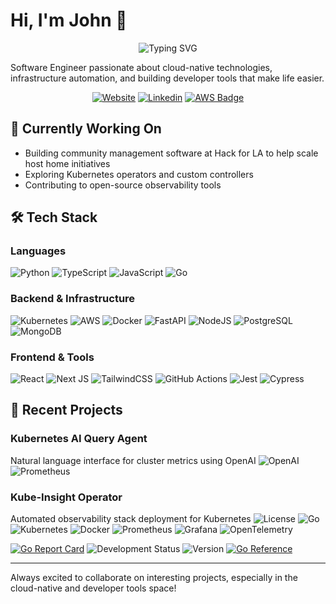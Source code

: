 # Hi, I'm John 👋

<div align="center">
  <img src="https://readme-typing-svg.herokuapp.com?font=Fira+Code&pause=1000&color=2F81F7&center=true&vCenter=true&width=435&lines=Software+Engineer;Cloud+Native+Enthusiast;Open+Source+Contributor" alt="Typing SVG" />
</div>

Software Engineer passionate about cloud-native technologies, infrastructure automation, and building developer tools that make life easier.

<div align="center">
  
[![Website](https://img.shields.io/badge/Website-johnwroge.dev-blue?style=flat-square&logo=google-chrome)](https://johnwroge.dev)
[![Linkedin](https://img.shields.io/badge/-LinkedIn-blue?style=flat-square&logo=Linkedin&logoColor=white)](https://linkedin.com/in/john-wroge)
[![AWS Badge](https://img.shields.io/badge/AWS-Certified_Cloud_Practitioner-FF9900?style=flat-square&logo=amazon-aws&logoColor=white)](#)
  
</div>

## 🔭 Currently Working On
- Building community management software at Hack for LA to help scale host home initiatives
- Exploring Kubernetes operators and custom controllers
- Contributing to open-source observability tools

## 🛠️ Tech Stack

### Languages
![Python](https://img.shields.io/badge/python-3670A0?style=for-the-badge&logo=python&logoColor=ffdd54)
![TypeScript](https://img.shields.io/badge/typescript-%23007ACC.svg?style=for-the-badge&logo=typescript&logoColor=white)
![JavaScript](https://img.shields.io/badge/javascript-%23323330.svg?style=for-the-badge&logo=javascript&logoColor=%23F7DF1E)
![Go](https://img.shields.io/badge/go-%2300ADD8.svg?style=for-the-badge&logo=go&logoColor=white)


### Backend & Infrastructure
![Kubernetes](https://img.shields.io/badge/kubernetes-%23326ce5.svg?style=for-the-badge&logo=kubernetes&logoColor=white)
![AWS](https://img.shields.io/badge/AWS-%23FF9900.svg?style=for-the-badge&logo=amazon-aws&logoColor=white)
![Docker](https://img.shields.io/badge/docker-%230db7ed.svg?style=for-the-badge&logo=docker&logoColor=white)
![FastAPI](https://img.shields.io/badge/FastAPI-005571?style=for-the-badge&logo=fastapi)
![NodeJS](https://img.shields.io/badge/node.js-6DA55F?style=for-the-badge&logo=node.js&logoColor=white)
![PostgreSQL](https://img.shields.io/badge/postgres-%23316192.svg?style=for-the-badge&logo=postgresql&logoColor=white)
![MongoDB](https://img.shields.io/badge/MongoDB-%234ea94b.svg?style=for-the-badge&logo=mongodb&logoColor=white)

### Frontend & Tools
![React](https://img.shields.io/badge/react-%2320232a.svg?style=for-the-badge&logo=react&logoColor=%2361DAFB)
![Next JS](https://img.shields.io/badge/Next-black?style=for-the-badge&logo=next.js&logoColor=white)
![TailwindCSS](https://img.shields.io/badge/tailwindcss-%2338B2AC.svg?style=for-the-badge&logo=tailwind-css&logoColor=white)
![GitHub Actions](https://img.shields.io/badge/github%20actions-%232671E5.svg?style=for-the-badge&logo=githubactions&logoColor=white)
![Jest](https://img.shields.io/badge/-jest-%23C21325?style=for-the-badge&logo=jest&logoColor=white)
![Cypress](https://img.shields.io/badge/-cypress-%23E5E5E5?style=for-the-badge&logo=cypress&logoColor=058a5e)

## 🌟 Recent Projects

### Kubernetes AI Query Agent
Natural language interface for cluster metrics using OpenAI
![OpenAI](https://img.shields.io/badge/OpenAI-412991?style=flat-square&logo=openai&logoColor=white)
![Prometheus](https://img.shields.io/badge/Prometheus-E6522C?style=flat-square&logo=prometheus&logoColor=white)

### Kube-Insight Operator
Automated observability stack deployment for Kubernetes
![License](https://img.shields.io/badge/License-Apache%202.0-blue.svg)
![Go](https://img.shields.io/badge/Go-00ADD8?style=flat-square&logo=go&logoColor=white)
![Kubernetes](https://img.shields.io/badge/Kubernetes-326CE5?style=flat-square&logo=kubernetes&logoColor=white)
![Docker](https://img.shields.io/badge/Docker-2496ED?style=flat-square&logo=docker&logoColor=white)
![Prometheus](https://img.shields.io/badge/Prometheus-E6522C?style=flat-square&logo=prometheus&logoColor=white)
![Grafana](https://img.shields.io/badge/Grafana-F46800?style=flat-square&logo=grafana&logoColor=white)
![OpenTelemetry](https://img.shields.io/badge/OpenTelemetry-425CC7?style=flat-square&logo=opentelemetry&logoColor=white)

[![Go Report Card](https://goreportcard.com/badge/github.com/johnwroge/kube-insight-operator)](https://goreportcard.com/report/github.com/johnwroge/kube-insight-operator)
![Development Status](https://img.shields.io/badge/status-experimental-orange)
![Version](https://img.shields.io/badge/version-v0.0.1-blue)
[![Go Reference](https://pkg.go.dev/badge/github.com/johnwroge/kube-insight-operator.svg)](https://pkg.go.dev/github.com/johnwroge/kube-insight-operator)


---


Always excited to collaborate on interesting projects, especially in the cloud-native and developer tools space!
